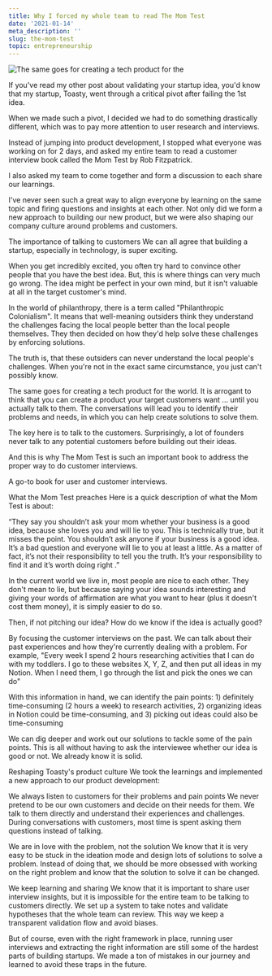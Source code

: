 ```yaml
---
title: Why I forced my whole team to read The Mom Test
date: '2021-01-14'
meta_description: ''
slug: the-mom-test
topic: entrepreneurship
---
```


<img src="/images/blog/the-mom-test-1.png" alt="The same goes for creating a tech product for the" class="cover-image" />


If you've read my other post about validating your startup idea, you'd know that my startup, Toasty, went through a critical pivot after failing the 1st idea.

When we made such a pivot, I decided we had to do something drastically different, which was to pay more attention to user research and interviews.

Instead of jumping into product development, I stopped what everyone was working on for 2 days, and asked my entire team to read a customer interview book called the Mom Test by Rob Fitzpatrick.

I also asked my team to come together and form a discussion to each share our learnings.

I've never seen such a great way to align everyone by learning on the same topic and firing questions and insights at each other. Not only did we form a new approach to building our new product, but we were also shaping our company culture around problems and customers.

The importance of talking to customers
We can all agree that building a startup, especially in technology, is super exciting.

When you get incredibly excited, you often try hard to convince other people that you have the best idea. But, this is where things can very much go wrong. The idea might be perfect in your own mind, but it isn't valuable at all in the target customer's mind.

In the world of philanthropy, there is a term called "Philanthropic Colonialism". It means that well-meaning outsiders think they understand the challenges facing the local people better than the local people themselves. They then decided on how they'd help solve these challenges by enforcing solutions.

The truth is, that these outsiders can never understand the local people's challenges. When you're not in the exact same circumstance, you just can't possibly know.

The same goes for creating a tech product for the world. It is arrogant to think that you can create a product your target customers want ... until you actually talk to them. The conversations will lead you to identify their problems and needs, in which you can help create solutions to solve them.

The key here is to talk to the customers. Surprisingly, a lot of founders never talk to any potential customers before building out their ideas.

And this is why The Mom Test is such an important book to address the proper way to do customer interviews.



A go-to book for user and customer interviews.

What the Mom Test preaches
Here is a quick description of what the Mom Test is about:

“They say you shouldn’t ask your mom whether your business is a good idea, because she loves you and will lie to you. This is technically true, but it misses the point. You shouldn’t ask anyone if your business is a good idea. It’s a bad question and everyone will lie to you at least a little. As a matter of fact, it’s not their responsibility to tell you the truth. It’s your responsibility to find it and it’s worth doing right .”

In the current world we live in, most people are nice to each other. They don't mean to lie, but because saying your idea sounds interesting and giving your words of affirmation are what you want to hear (plus it doesn't cost them money), it is simply easier to do so.

Then, if not pitching our idea? How do we know if the idea is actually good?

By focusing the customer interviews on the past. We can talk about their past experiences and how they're currently dealing with a problem. For example, "Every week I spend 2 hours researching activities that I can do with my toddlers. I go to these websites X, Y, Z, and then put all ideas in my Notion. When I need them, I go through the list and pick the ones we can do"

With this information in hand, we can identify the pain points: 1) definitely time-consuming (2 hours a week) to research activities, 2) organizing ideas in Notion could be time-consuming, and 3) picking out ideas could also be time-consuming

We can dig deeper and work out our solutions to tackle some of the pain points. This is all without having to ask the interviewee whether our idea is good or not. We already know it is solid.

Reshaping Toasty's product culture
We took the learnings and implemented a new approach to our product development:

We always listen to customers for their problems and pain points
‍We never pretend to be our own customers and decide on their needs for them. We talk to them directly and understand their experiences and challenges. During conversations with customers, most time is spent asking them questions instead of talking.

We are in love with the problem, not the solution
‍We know that it is very easy to be stuck in the ideation mode and design lots of solutions to solve a problem. Instead of doing that, we should be more obsessed with working on the right problem and know that the solution to solve it can be changed.

We keep learning and sharing
We know that it is important to share user interview insights, but it is impossible for the entire team to be talking to customers directly. We set up a system to take notes and validate hypotheses that the whole team can review. This way we keep a transparent validation flow and avoid biases.

But of course, even with the right framework in place, running user interviews and extracting the right information are still some of the hardest parts of building startups. We made a ton of mistakes in our journey and learned to avoid these traps in the future.
